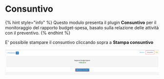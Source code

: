 # Consuntivo

{% hint style="info" %}
Questo modulo presenta il plugin **Consuntivo** per il monitoraggio del rapporto budget-spesa, basato sulla relazione delle attività con il preventivo.
{% endhint %}

E' possibile stampare il consuntivo cliccando sopra a **Stampa consuntivo**

![Screenshot plugin consuntivo](../../../../.gitbook/assets/cosuntivo.PNG)

